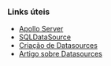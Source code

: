 ### Links úteis

- [Apollo Server](https://www.apollographql.com/docs/apollo-server/)
- [SQLDataSource](https://www.npmjs.com/package/datasource-sql)
- [Criação de Datasources](https://www.apollographql.com/tutorials/fullstack-quickstart/03-connecting-to-data-sources#building-a-custom-data-source)
- [Artigo sobre Datasources](https://www.apollographql.com/blog/backend/data-sources/a-deep-dive-on-apollo-data-sources/)